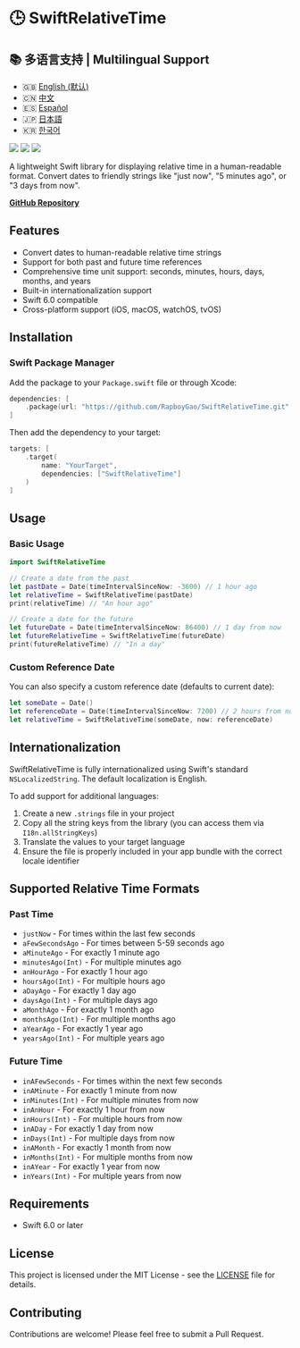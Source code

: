 # 🕒 SwiftRelativeTime

## 📚 多语言支持 | Multilingual Support

- 🇬🇧 [English (默认)](#)
- 🇨🇳 [中文](./README-zh.md)
- 🇪🇸 [Español](./README-es.md)
- 🇯🇵 [日本語](./README-ja.md)
- 🇰🇷 [한국어](./README-ko.md)

[![](https://img.shields.io/badge/Swift-6.0-FFAC45.svg)](https://swift.org/)
[![](https://img.shields.io/badge/platform-iOS%20%7C%20macOS%20%7C%20watchOS%20%7C%20tvOS-blue.svg)](https://github.com/RapboyGao/SwiftRelativeTime)
[![](https://img.shields.io/badge/license-MIT-green.svg)](https://github.com/RapboyGao/SwiftRelativeTime/blob/main/LICENSE)

A lightweight Swift library for displaying relative time in a human-readable format. Convert dates to friendly strings like "just now", "5 minutes ago", or "3 days from now".

**[GitHub Repository](https://github.com/RapboyGao/SwiftRelativeTime.git)**

## Features

- Convert dates to human-readable relative time strings
- Support for both past and future time references
- Comprehensive time unit support: seconds, minutes, hours, days, months, and years
- Built-in internationalization support
- Swift 6.0 compatible
- Cross-platform support (iOS, macOS, watchOS, tvOS)

## Installation

### Swift Package Manager

Add the package to your `Package.swift` file or through Xcode:

```swift
dependencies: [
    .package(url: "https://github.com/RapboyGao/SwiftRelativeTime.git", from: "1.0.0")
]
```

Then add the dependency to your target:

```swift
targets: [
    .target(
        name: "YourTarget",
        dependencies: ["SwiftRelativeTime"]
    )
]
```

## Usage

### Basic Usage

```swift
import SwiftRelativeTime

// Create a date from the past
let pastDate = Date(timeIntervalSinceNow: -3600) // 1 hour ago
let relativeTime = SwiftRelativeTime(pastDate)
print(relativeTime) // "An hour ago"

// Create a date for the future
let futureDate = Date(timeIntervalSinceNow: 86400) // 1 day from now
let futureRelativeTime = SwiftRelativeTime(futureDate)
print(futureRelativeTime) // "In a day"
```

### Custom Reference Date

You can also specify a custom reference date (defaults to current date):

```swift
let someDate = Date()
let referenceDate = Date(timeIntervalSinceNow: 7200) // 2 hours from now
let relativeTime = SwiftRelativeTime(someDate, now: referenceDate)
```

## Internationalization

SwiftRelativeTime is fully internationalized using Swift's standard `NSLocalizedString`. The default localization is English.

To add support for additional languages:

1. Create a new `.strings` file in your project
2. Copy all the string keys from the library (you can access them via `I18n.allStringKeys`)
3. Translate the values to your target language
4. Ensure the file is properly included in your app bundle with the correct locale identifier

## Supported Relative Time Formats

### Past Time

- `justNow` - For times within the last few seconds
- `aFewSecondsAgo` - For times between 5-59 seconds ago
- `aMinuteAgo` - For exactly 1 minute ago
- `minutesAgo(Int)` - For multiple minutes ago
- `anHourAgo` - For exactly 1 hour ago
- `hoursAgo(Int)` - For multiple hours ago
- `aDayAgo` - For exactly 1 day ago
- `daysAgo(Int)` - For multiple days ago
- `aMonthAgo` - For exactly 1 month ago
- `monthsAgo(Int)` - For multiple months ago
- `aYearAgo` - For exactly 1 year ago
- `yearsAgo(Int)` - For multiple years ago

### Future Time

- `inAFewSeconds` - For times within the next few seconds
- `inAMinute` - For exactly 1 minute from now
- `inMinutes(Int)` - For multiple minutes from now
- `inAnHour` - For exactly 1 hour from now
- `inHours(Int)` - For multiple hours from now
- `inADay` - For exactly 1 day from now
- `inDays(Int)` - For multiple days from now
- `inAMonth` - For exactly 1 month from now
- `inMonths(Int)` - For multiple months from now
- `inAYear` - For exactly 1 year from now
- `inYears(Int)` - For multiple years from now

## Requirements

- Swift 6.0 or later

## License

This project is licensed under the MIT License - see the [LICENSE](LICENSE) file for details.

## Contributing

Contributions are welcome! Please feel free to submit a Pull Request.
